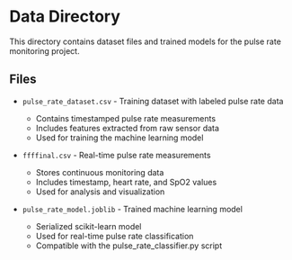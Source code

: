 # Data Directory

This directory contains dataset files and trained models for the pulse rate monitoring project.

## Files

- `pulse_rate_dataset.csv` - Training dataset with labeled pulse rate data
  - Contains timestamped pulse rate measurements
  - Includes features extracted from raw sensor data
  - Used for training the machine learning model

- `ffffinal.csv` - Real-time pulse rate measurements
  - Stores continuous monitoring data
  - Includes timestamp, heart rate, and SpO2 values
  - Used for analysis and visualization

- `pulse_rate_model.joblib` - Trained machine learning model
  - Serialized scikit-learn model
  - Used for real-time pulse rate classification
  - Compatible with the pulse_rate_classifier.py script
  